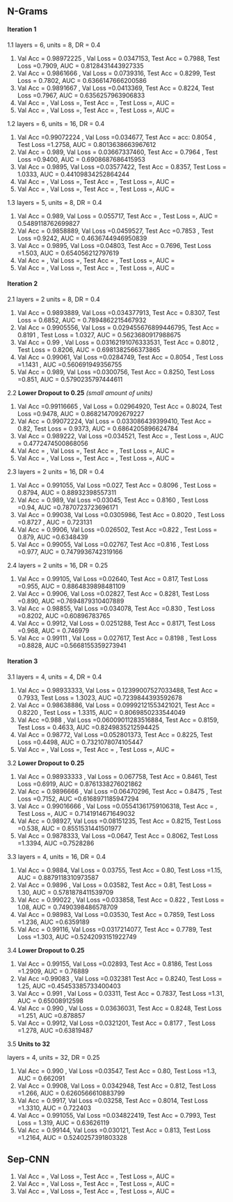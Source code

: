 ## N-Grams

#### Iteration 1
1.1 layers = 6, units = 8, DR = 0.4
  1. Val Acc = 0.98972225 ,  Val Loss = 0.0347153,  Test Acc = 0.7988,  Test Loss =0.7909,  AUC = 0.8128431443927335
  2. Val Acc = 0.9861666 ,  Val Loss = 0.0739316,  Test Acc = 0.8299,  Test Loss = 0.7802,  AUC = 0.6366147666200586
  3. Val Acc = 0.9891667 ,  Val Loss =0.0413369,  Test Acc = 0.8224,  Test Loss =0.7967,  AUC = 0.6356257963906833
  4. Val Acc = ,  Val Loss =,  Test Acc = ,  Test Loss =,  AUC =
  5. Val Acc = ,  Val Loss =,  Test Acc = ,  Test Loss =,  AUC =


1.2 layers = 6, units = 16, DR = 0.4

  1. Val Acc =0.99072224 ,  Val Loss =0.034677,  Test Acc = acc: 0.8054 ,  Test Loss =1.2758,  AUC = 0.8013638663967612
  2. Val Acc = 0.989,  Val Loss = 0.03667337460,  Test Acc = 0.7964 ,  Test Loss =0.9400,  AUC = 0.6908687686415953
  3. Val Acc = 0.9895,  Val Loss =0.03577422,  Test Acc = 0.8357,  Test Loss = 1.0333,  AUC = 0.44109834252864244
  4. Val Acc = ,  Val Loss =,  Test Acc = ,  Test Loss =,  AUC =
  5. Val Acc = ,  Val Loss =,  Test Acc = ,  Test Loss =,  AUC =

1.3 layers = 5, units = 8, DR = 0.4

  1. Val Acc = 0.989,  Val Loss = 0.055717,  Test Acc = ,  Test Loss =,  AUC = 0.5489118762699827
  2. Val Acc = 0.9858889,  Val Loss =0.0459527,  Test Acc =0.7853 ,  Test Loss =0.9242,  AUC = 0.4636744946950839
  3. Val Acc = 0.9895,  Val Loss =0.04803,  Test Acc = 0.7696,  Test Loss =1.503,  AUC = 0.654056212797619
  4. Val Acc = ,  Val Loss =,  Test Acc = ,  Test Loss =,  AUC =
  5. Val Acc = ,  Val Loss =,  Test Acc = ,  Test Loss =,  AUC =


#### Iteration 2

2.1 layers = 2 units = 8, DR = 0.4

  1. Val Acc = 0.9893889,  Val Loss =0.034377913,  Test Acc = 0.8307,  Test Loss = 0.6852,  AUC = 0.7894862215467932
  2. Val Acc = 0.9905556,  Val Loss = 0.029455676899446795,  Test Acc = 0.8191 ,  Test Loss = 1.0327,  AUC = 0.5623680917988675
  3. Val Acc = 0.99 ,  Val Loss = 0.03162191076333531,  Test Acc = 0.8012 ,  Test Loss = 0.8206,  AUC = 0.6981382566373865
  4. Val Acc = 0.99061,  Val Loss =0.0284749,  Test Acc = 0.8054 ,  Test Loss =1.1431 ,  AUC =0.560691949356755
  5. Val Acc = 0.989,  Val Loss =0.0300756,  Test Acc = 0.8250,  Test Loss =0.851,  AUC = 0.5790235797444611

2.2 **Lower Dropout to 0.25** *(small amount of units)*

  1. Val Acc =0.99116665 ,  Val Loss = 0.02964920,  Test Acc = 0.8024,  Test Loss =0.9478,  AUC = 0.8682147092679227
  2. Val Acc = 0.99072224,  Val Loss = 0.033086439399410,  Test Acc = 0.82,  Test Loss = 0.9373,  AUC = 0.6864205896624784
  3. Val Acc = 0.989222,  Val Loss =0.034521,  Test Acc = ,  Test Loss =,  AUC = 0.4772474500868056
  4. Val Acc = ,  Val Loss =,  Test Acc = ,  Test Loss =,  AUC =
  5. Val Acc = ,  Val Loss =,  Test Acc = ,  Test Loss =,  AUC =

2.3 layers = 2 units = 16, DR = 0.4

  1. Val Acc = 0.991055,  Val Loss =0.027,  Test Acc = 0.8096 ,  Test Loss = 0.8794,  AUC = 0.88932398557311
  2. Val Acc = 0.989,  Val Loss =0.03045,  Test Acc = 0.8160 ,  Test Loss =0.94,  AUC =0.7870723723696171
  3. Val Acc = 0.99038,  Val Loss =0.0305986,  Test Acc =  0.8020 ,  Test Loss =0.8727 ,  AUC = 0.723131
  4. Val Acc = 0.9906,  Val Loss =0.026502,  Test Acc =0.822 ,  Test Loss = 0.879,  AUC =0.6348439
  5. Val Acc = 0.99055,  Val Loss =0.02767,  Test Acc =0.816 ,  Test Loss =0.977,  AUC = 0.7479936742319166

2.4 layers = 2 units = 16, DR = 0.25

  1. Val Acc = 0.99105,  Val Loss =0.02640,  Test Acc = 0.817,  Test Loss =0.955,  AUC = 0.8864839898481109
  2. Val Acc = 0.9906,  Val Loss =0.02827,  Test Acc = 0.8281,  Test Loss =0.890,  AUC =0.7694879310407889
  3. Val Acc = 0.98855,  Val Loss =0.034078,  Test Acc =0.830 ,  Test Loss =0.8202,  AUC =0.60896783765
  4. Val Acc = 0.9912,  Val Loss = 0.0251288,  Test Acc = 0.8171,  Test Loss =0.968,  AUC = 0.746979
  5. Val Acc = 0.99111 ,  Val Loss = 0.027617,  Test Acc = 0.8198 ,  Test Loss =0.8828,  AUC =0.5668155359273941


#### Iteration 3

3.1 layers = 4, units = 4, DR = 0.4

  1. Val Acc = 0.98933333,  Val Loss = 0.12399007527033488,  Test Acc = 0.7933,  Test Loss = 1.3023,  AUC =0.7239844393592678
  2. Val Acc = 0.98638886,  Val Loss = 0.09992121553421021,  Test Acc = 0.8220 ,  Test Loss = 1.3315,  AUC = 0.8069850233544049
  3. Val Acc =0.988 ,  Val Loss =0.06009011283516884,  Test Acc = 0.8159,  Test Loss = 0.4633,  AUC =0.8249835212594425
  4. Val Acc = 0.98772,  Val Loss =0.052801373,  Test Acc = 0.8225,  Test Loss =0.4498,  AUC = 0.7321078074105447
  5. Val Acc = ,  Val Loss =,  Test Acc = ,  Test Loss =,  AUC =

3.2 **Lower Dropout to 0.25**

  1. Val Acc = 0.98933333 ,  Val Loss = 0.067758,  Test Acc = 0.8461,  Test Loss =0.6919,  AUC = 0.8761338276021862
  2. Val Acc = 0.9896666 ,  Val Loss =0.06470296,  Test Acc = 0.8475  ,  Test Loss =0.7152,  AUC =0.6168971185947294
  3. Val Acc = 0.99016666 ,  Val Loss =0.05541361759106318,  Test Acc = ,  Test Loss =,  AUC = 0.7141914671649032
  4. Val Acc = 0.98927,  Val Loss =0.08151235,  Test Acc = 0.8215,  Test Loss =0.538,  AUC = 0.8551531441501977
  5. Val Acc = 0.9878333,  Val Loss =0.0647,  Test Acc = 0.8062,  Test Loss =1.3394,  AUC =0.7528286


3.3 layers = 4, units = 16, DR = 0.4

  1. Val Acc = 0.9884,  Val Loss = 0.03755,  Test Acc = 0.80,  Test Loss =1.15,  AUC = 0.8879118310973587
  2. Val Acc = 0.9896 ,  Val Loss = 0.03582,  Test Acc = 0.81,  Test Loss = 1.30,  AUC = 0.5781878411539709
  3. Val Acc = 0.99022 ,  Val Loss =0.033858,  Test Acc = 0.822 ,  Test Loss = 1.08,  AUC = 0.7490398486578709
  4. Val Acc = 0.98983,  Val Loss =0.03530,  Test Acc = 0.7859,  Test Loss =1.236,  AUC =0.6359189
  5. Val Acc = 0.99116,  Val Loss =0.0317214077,  Test Acc = 0.7789,  Test Loss =1.303,  AUC =0.5242093151922749

3.4 **Lower Dropout to 0.25**

  1. Val Acc = 0.99155,  Val Loss =0.02893,  Test Acc = 0.8186,  Test Loss =1.2909,  AUC = 0.76889
  2. Val Acc =0.99083 ,  Val Loss =0.032381  Test Acc = 0.8240,  Test Loss = 1.25,  AUC =0.45453385733400403
  3. Val Acc = 0.991 ,  Val Loss = 0.03311,  Test Acc = 0.7837,  Test Loss =1.31,  AUC = 0.65008912598
  4. Val Acc = 0.990 ,  Val Loss = 0.03636031,  Test Acc = 0.8248,  Test Loss =1.251,  AUC =0.878857
  5. Val Acc = 0.9912,  Val Loss =0.0321201,  Test Acc = 0.8177 ,  Test Loss =1.278,  AUC =0.63819487

3.5 **Units to 32**

layers = 4, units = 32, DR = 0.25

  1. Val Acc = 0.990 ,  Val Loss =0.03547,  Test Acc = 0.80,  Test Loss =1.3,  AUC = 0.662091
  2. Val Acc = 0.9908,  Val Loss = 0.0342948,  Test Acc = 0.812,  Test Loss =1.266,  AUC = 0.6260566610883799
  3. Val Acc = 0.9917,  Val Loss =0.03258,  Test Acc = 0.8014,  Test Loss =1.3310,  AUC = 0.722403
  4. Val Acc = 0.991055,  Val Loss =0.034822419,  Test Acc = 0.7993,  Test Loss = 1.319,  AUC = 0.63626119
  5. Val Acc = 0.99144,  Val Loss =0.030121,  Test Acc = 0.813,  Test Loss =1.2164,  AUC = 0.5240257391803328

## Sep-CNN


1. Val Acc = ,  Val Loss =,  Test Acc = ,  Test Loss =,  AUC =
2. Val Acc = ,  Val Loss =,  Test Acc = ,  Test Loss =,  AUC =
3. Val Acc = ,  Val Loss =,  Test Acc = ,  Test Loss =,  AUC =
